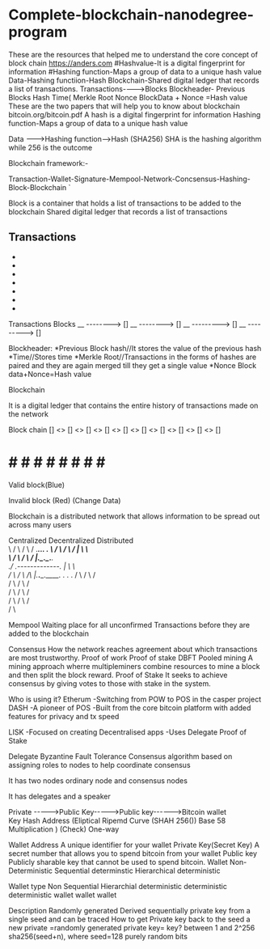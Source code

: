 #  Complete-blockchain-nanodegree-program 
These are the resources that helped me to understand the core concept of block chain
https://anders.com
#Hashvalue-It is a digital fingerprint for information
#Hashing function-Maps a group of data to a unique hash value
Data-Hashing functiion-Hash
Blockchain-Shared digital ledger that records a list of transactions.
Transactions---->Blocks
Blockheader-
Previous 
Blocks Hash
Time(
Merkle Root 
Nonce
BlockData + Nonce =Hash value
These are the two papers that will help you to know about blockchain
bitcoin.org/bitcoin.pdf
A hash is a digital fingerprint for information
Hashing function-Maps a group of data to a unique hash value




Data --->Hashing function-->Hash
           (SHA256)
           SHA is the hashing algorithm while 256 is the outcome

Blockchain framework:-

Transaction-Wallet-Signature-Mempool-Network-Concsensus-Hashing-Block-Blockchain
  `


Block is a container that holds a list of transactions to be added to the blockchain
Shared digital ledger that records a list of transactions


Transactions
-
-
-
-
-
-
-
-


Transactions    Blocks
__    -------->  []
__    -------->  []
__    ---------> []
__    ---------> []

Blockheader:
*Previous Block hash//It stores the value of the previous hash
*Time//Stores time 
*Merkle Root//Transactions in the forms of hashes are paired and they are again  merged till they get a single value
*Nonce
Block data+Nonce=Hash value

Blockchain 

It is a digital ledger that contains the entire history of transactions made on the network






Block chain
[] <> [] <> [] <> [] <> [] <> [] <> [] <> [] <> [] <> []
#     #     #     #     #     #     #     #     #     #




Valid block(Blue)


Invalid block (Red)
(Change Data)

Blockchain is a distributed network that allows information to be spread out across many users


Centralized             Decentralized                  Distributed                 
    \       /        \     /       \     /          .____._____.______. 
.     \     /         \   /         \    /          |     \     \      \
      \   /          \  /           \  /            |._____\_._____\__.___\.   
       \./            \.-------------.              |       \       \      \
       / \            /  \           /\             |._______\.______\_.____\.      .    .    .
      /   \          /    \         /  \
     /      \       /      \       /    \
    /        \     /        \     /      \
   /          \   /          \   /         \
  /            \

Mempool
Waiting place for all unconfirmed Transactions before they are added to the blockchain

Consensus 
How the network reaches agreement about which transactions are most trustworthy.
Proof of work
Proof of stake 
DBFT
Pooled mining
A mining approach wherre multipleminers combine resources to mine a block and then 
split the block reward.
Proof of Stake 
It seeks to achieve consensus by giving votes to those with stake in the system.


Who is using it?
Etherum
-Switching from POW to POS in the casper project
DASH
-A pioneer of POS
-Built from the  core bitcoin platform with added features 
for privacy and tx speed

LISK
-Focused on creating Decentralised apps 
-Uses Delegate Proof of Stake 


Delegate Byzantine Fault Tolerance 
Consensus algorithm based on assigning roles to nodes to help coordinate consensus

It has two nodes ordinary node and consensus nodes

It has delegates and a speaker

Private ----->Public Key----->Public key------>Bitcoin wallet  
Key                             Hash             Address
       (Eliptical    Ripemd 
        Curve         (SHAH 256())        Base 58   
      Multiplication )                    (Check)
        One-way
        
 Wallet Address 
 A unique identifier for your wallet
 Private Key(Secret Key)
 A secret number that allows you to spend bitcoin from your wallet
 Public key
 Publicly  sharable key that cannot be used to spend bitcoin.
 Wallet 
 Non-Deterministic 
 Sequential determinstic 
 Hierarchical deterministic
 
 
Wallet type     Non                     Sequential          Hierarchial 
               deterministic           deterministic      deterministic wallet
                wallet                   wallet
 
 
 
 Description   Randomly generated       Derived sequentially
               private key              from a single seed
                                        and can be traced 
 How to get      Private key             back to the seed
 a new private   =randomly generated    private key=
 key?             between 1 and 2^256    sha256(seed+n),
                                        where seed=128
                                        purely random bits
 
 
 
 
 
 








